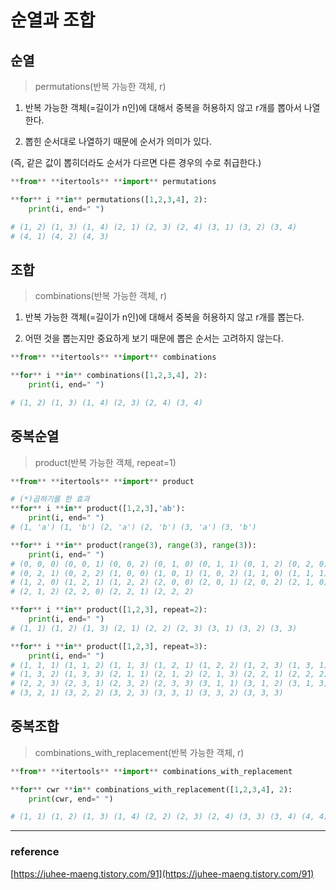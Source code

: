 # 순열과 조합

## 순열

> permutations(반복 가능한 객체, r)

1. 반복 가능한 객체(=길이가 n인)에 대해서 중복을 허용하지 않고 r개를 뽑아서 나열한다.

2. 뽑힌 순서대로 나열하기 때문에 순서가 의미가 있다.

(즉, 같은 값이 뽑히더라도 순서가 다르면 다른 경우의 수로 취급한다.)

```python
**from** **itertools** **import** permutations

**for** i **in** permutations([1,2,3,4], 2):
    print(i, end=" ")

# (1, 2) (1, 3) (1, 4) (2, 1) (2, 3) (2, 4) (3, 1) (3, 2) (3, 4)
# (4, 1) (4, 2) (4, 3)
```

## 조합

> combinations(반복 가능한 객체, r)

1. 반복 가능한 객체(=길이가 n인)에 대해서 중복을 허용하지 않고 r개를 뽑는다.

2. 어떤 것을 뽑는지만 중요하게 보기 때문에 뽑은 순서는 고려하지 않는다.

```python
**from** **itertools** **import** combinations

**for** i **in** combinations([1,2,3,4], 2):
    print(i, end=" ")

# (1, 2) (1, 3) (1, 4) (2, 3) (2, 4) (3, 4)
```

## 중복순열

> product(반복 가능한 객체, repeat=1)

```python
**from** **itertools** **import** product

# (*)곱하기를 한 효과
**for** i **in** product([1,2,3],'ab'):
    print(i, end=" ")
# (1, 'a') (1, 'b') (2, 'a') (2, 'b') (3, 'a') (3, 'b')

**for** i **in** product(range(3), range(3), range(3)):
    print(i, end=" ")
# (0, 0, 0) (0, 0, 1) (0, 0, 2) (0, 1, 0) (0, 1, 1) (0, 1, 2) (0, 2, 0)
# (0, 2, 1) (0, 2, 2) (1, 0, 0) (1, 0, 1) (1, 0, 2) (1, 1, 0) (1, 1, 1) (1, 1, 2)
# (1, 2, 0) (1, 2, 1) (1, 2, 2) (2, 0, 0) (2, 0, 1) (2, 0, 2) (2, 1, 0) (2, 1, 1)
# (2, 1, 2) (2, 2, 0) (2, 2, 1) (2, 2, 2)

**for** i **in** product([1,2,3], repeat=2):
    print(i, end=" ")
# (1, 1) (1, 2) (1, 3) (2, 1) (2, 2) (2, 3) (3, 1) (3, 2) (3, 3)

**for** i **in** product([1,2,3], repeat=3):
    print(i, end=" ")
# (1, 1, 1) (1, 1, 2) (1, 1, 3) (1, 2, 1) (1, 2, 2) (1, 2, 3) (1, 3, 1)
# (1, 3, 2) (1, 3, 3) (2, 1, 1) (2, 1, 2) (2, 1, 3) (2, 2, 1) (2, 2, 2)
# (2, 2, 3) (2, 3, 1) (2, 3, 2) (2, 3, 3) (3, 1, 1) (3, 1, 2) (3, 1, 3)
# (3, 2, 1) (3, 2, 2) (3, 2, 3) (3, 3, 1) (3, 3, 2) (3, 3, 3)
```

## 중복조합

> combinations_with_replacement(반복 가능한 객체, r)

```python
**from** **itertools** **import** combinations_with_replacement

**for** cwr **in** combinations_with_replacement([1,2,3,4], 2):
    print(cwr, end=" ")

# (1, 1) (1, 2) (1, 3) (1, 4) (2, 2) (2, 3) (2, 4) (3, 3) (3, 4) (4, 4)
```

---

### reference

[https://juhee-maeng.tistory.com/91](https://juhee-maeng.tistory.com/91)